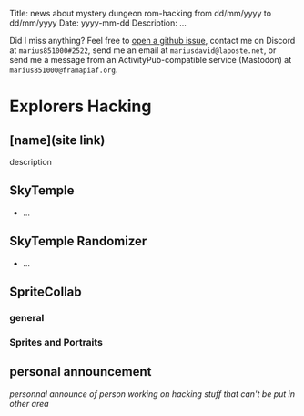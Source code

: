 Title: news about mystery dungeon rom-hacking from dd/mm/yyyy to dd/mm/yyyy
Date: yyyy-mm-dd
Description: ...

Did I miss anything? Feel free to [open a github issue](https://github.com/marius851000/pmd_hack_weekly/issues), contact me on Discord at ``marius851000#2522``, send me an email at ``mariusdavid@laposte.net``, or send me a message from an ActivityPub-compatible service (Mastodon) at ``marius851000@framapiaf.org``.

# Explorers Hacking
## [name](site link)
description

## SkyTemple
- ...

## SkyTemple Randomizer
- ...
## SpriteCollab
### general
### Sprites and Portraits

## personal announcement
*personnal announce of person working on hacking stuff that can't be put in other area*